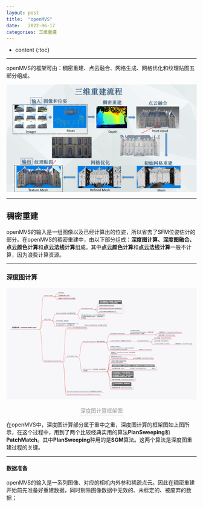 ```yaml
---
layout: post
title:  "openMVS"
date:   2022-06-17
categories: 三维重建
---
```

* content
{:toc}

---
openMVS的框架可由：稠密重建、点云融合、网格生成、网格优化和纹理贴图五部分组成。

![三维重建流程](/img/openMVS/openMVS整体框架示意图.png)

---

## 稠密重建

openMVS的输入是一组图像以及已经计算出的位姿，所以省去了SFM位姿估计的部分。在openMVS的稠密重建中，由以下部分组成：**深度图计算、深度图融合、点云颜色计算**和**点云法线计算**组成。其中**点云颜色计算**和**点云法线计算**一般不计算，因为浪费计算资源。

---
### 深度图计算
![](/img/openMVS/深度图计算框架图.png)
<center>    <div style="color:orange; border-bottom: 1px solid #d9d9d9;
    display: inline-block;
    color: #999;
    padding: 2px;">深度图计算框架图</div></center>

在openMVS中，深度图计算部分属于重中之重，深度图计算的框架图如上图所示，在这个过程中，用到了两个比较经典实用的算法**PlanSweeping**和**PatchMatch**。其中**PlanSweeping**种用的是**SGM**算法。这两个算法是深度图重建过程的关键。

---

#### 数据准备
openMVS的输入是一系列图像、对应的相机内外参和稀疏点云。因此在稠密重建开始前先准备好重建数据，同时剔除图像数据中无效的、未标定的、被废弃的数据；



